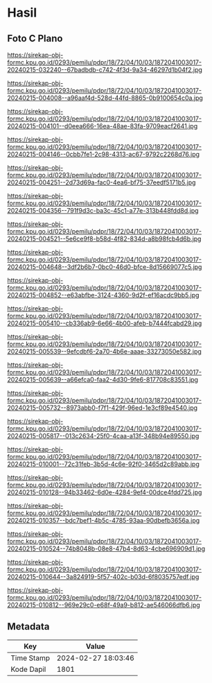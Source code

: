 # Hasil

## Foto C Plano

https://sirekap-obj-formc.kpu.go.id/0293/pemilu/pdpr/18/72/04/10/03/1872041003017-20240215-032240--67badbdb-c742-4f3d-9a34-46297d1b04f2.jpg

https://sirekap-obj-formc.kpu.go.id/0293/pemilu/pdpr/18/72/04/10/03/1872041003017-20240215-004008--a96aaf4d-528d-44fd-8865-0b9100654c0a.jpg

https://sirekap-obj-formc.kpu.go.id/0293/pemilu/pdpr/18/72/04/10/03/1872041003017-20240215-004101--d0eea666-16ea-48ae-83fa-9709eacf2641.jpg

https://sirekap-obj-formc.kpu.go.id/0293/pemilu/pdpr/18/72/04/10/03/1872041003017-20240215-004146--0cbb7fe1-2c98-4313-ac67-9792c2268d76.jpg

https://sirekap-obj-formc.kpu.go.id/0293/pemilu/pdpr/18/72/04/10/03/1872041003017-20240215-004251--2d73d69a-fac0-4ea6-bf75-37eedf5171b5.jpg

https://sirekap-obj-formc.kpu.go.id/0293/pemilu/pdpr/18/72/04/10/03/1872041003017-20240215-004356--791f9d3c-ba3c-45c1-a77e-313b448fdd8d.jpg

https://sirekap-obj-formc.kpu.go.id/0293/pemilu/pdpr/18/72/04/10/03/1872041003017-20240215-004521--5e6ce9f8-b58d-4f82-834d-a8b98fcb4d6b.jpg

https://sirekap-obj-formc.kpu.go.id/0293/pemilu/pdpr/18/72/04/10/03/1872041003017-20240215-004648--3df2b6b7-0bc0-46d0-bfce-8d15669077c5.jpg

https://sirekap-obj-formc.kpu.go.id/0293/pemilu/pdpr/18/72/04/10/03/1872041003017-20240215-004852--e63abfbe-3124-4360-9d2f-ef16acdc9bb5.jpg

https://sirekap-obj-formc.kpu.go.id/0293/pemilu/pdpr/18/72/04/10/03/1872041003017-20240215-005410--cb336ab9-6e66-4b00-afeb-b7444fcabd29.jpg

https://sirekap-obj-formc.kpu.go.id/0293/pemilu/pdpr/18/72/04/10/03/1872041003017-20240215-005539--9efcdbf6-2a70-4b6e-aaae-33273050e582.jpg

https://sirekap-obj-formc.kpu.go.id/0293/pemilu/pdpr/18/72/04/10/03/1872041003017-20240215-005639--a66efca0-faa2-4d30-9fe6-817708c83551.jpg

https://sirekap-obj-formc.kpu.go.id/0293/pemilu/pdpr/18/72/04/10/03/1872041003017-20240215-005732--8973abb0-f7f1-429f-96ed-1e3cf89e4540.jpg

https://sirekap-obj-formc.kpu.go.id/0293/pemilu/pdpr/18/72/04/10/03/1872041003017-20240215-005817--013c2634-25f0-4caa-a13f-348b94e89550.jpg

https://sirekap-obj-formc.kpu.go.id/0293/pemilu/pdpr/18/72/04/10/03/1872041003017-20240215-010001--72c31feb-3b5d-4c6e-92f0-3465d2c89abb.jpg

https://sirekap-obj-formc.kpu.go.id/0293/pemilu/pdpr/18/72/04/10/03/1872041003017-20240215-010128--94b33462-6d0e-4284-9ef4-00dce4fdd725.jpg

https://sirekap-obj-formc.kpu.go.id/0293/pemilu/pdpr/18/72/04/10/03/1872041003017-20240215-010357--bdc7bef1-4b5c-4785-93aa-90dbefb3656a.jpg

https://sirekap-obj-formc.kpu.go.id/0293/pemilu/pdpr/18/72/04/10/03/1872041003017-20240215-010524--74b8048b-08e8-47b4-8d63-4cbe696909d1.jpg

https://sirekap-obj-formc.kpu.go.id/0293/pemilu/pdpr/18/72/04/10/03/1872041003017-20240215-010644--3a824919-5f57-402c-b03d-6f8035757edf.jpg

https://sirekap-obj-formc.kpu.go.id/0293/pemilu/pdpr/18/72/04/10/03/1872041003017-20240215-010812--969e29c0-e68f-49a9-b812-ae546066dfb6.jpg


## Metadata

| Key        | Value               |
| ---------- | ------------------- |
| Time Stamp | 2024-02-27 18:03:46 |
| Kode Dapil | 1801                |



